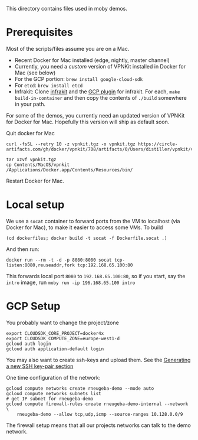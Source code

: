 This directory contains files used in moby demos.

# Prerequisites

Most of the scripts/files assume you are on a Mac.

- Recent Docker for Mac installed (edge, nightly, master channel)
- Currently, you need a *custom* version of VPNKit installed in Docker
  for Mac (see below)
- For the GCP portion: `brew install google-cloud-sdk`
- For `etcd`: `brew install etcd`
- Infrakit: Clone [infrakit](https://github.com/docker/infrakit) and
  the [GCP plugin](https://github.com/docker/infrakit.gcp) for
  infrakit.  For each, `make build-in-container` and then copy the
  contents of `./build` somewhere in your path.

For some of the demos, you currently need an updated version of VPNKit
for Docker for Mac. Hopefully this version will ship as default soon.

Quit docker for Mac
```
curl -fsSL --retry 10 -z vpnkit.tgz -o vpnkit.tgz https://circle-artifacts.com/gh/docker/vpnkit/708/artifacts/0/Users/distiller/vpnkit/vpnkit.tgz

tar xzvf vpnkit.tgz
cp Contents/MacOS/vpnkit /Applications/Docker.app/Contents/Resources/bin/
```
Restart Docker for Mac.


# Local setup

We use a `socat` container to forward ports from the VM to localhost (via Docker for Mac), to make it easier to access some VMs. To build
```
(cd dockerfiles; docker build -t socat -f Dockerfile.socat .)
```
And then run:
```
docker run --rm -t -d -p 8080:8080 socat tcp-listen:8080,reuseaddr,fork tcp:192.168.65.100:80
```
This forwards local port `8080` to `192.168.65.100:80`, so if you start, say the `intro` image, run `moby run -ip 196.168.65.100 intro`


# GCP Setup

You probably want to change the project/zone
```
export CLOUDSDK_CORE_PROJECT=docker4x
export CLOUDSDK_COMPUTE_ZONE=europe-west1-d
gcloud auth login
gcloud auth application-default login
```

You may also want to create ssh-keys and upload them. See the [Generating a new SSH key-pair section](https://cloud.google.com/compute/docs/instances/connecting-to-instance)

One time configuration of the network:
```
gcloud compute networks create rneugeba-demo --mode auto
gcloud compute networks subnets list
# get IP subnet for rneugeba-demo
gcloud compute firewall-rules create rneugeba-demo-internal --network \
    rneugeba-demo --allow tcp,udp,icmp --source-ranges 10.128.0.0/9
```
The firewall setup means that all our projects networks can talk to the demo network.


